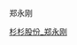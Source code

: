 郑永刚

[杉杉股份_郑永刚](https://mp.weixin.qq.com/s?__biz=MzIyMzEzMTU2OA==&mid=2649108519&idx=1&sn=4fcf7b1802f9a207b508ca2948b03181&chksm=f03072f8c747fbee9179e561dbef59c213ed460c25522ed1d69030ee12c02f5b9aeb56bb4205&mpshare=1&scene=1&srcid=1118je2V28dYi4lgNQCaJFkp&sharer_sharetime=1605874458151&sharer_shareid=fd4e089cccc9c87fc598f4e238b1687f&exportkey=AjMp%2B8M0sY%2FLwFj1bpH7WbM%3D&pass_ticket=hpc84L4mIXULUwzmtDzAgcV6lOH6%2FVVWcK1ZGW9F%2FYYNY5ps4OblQf9KqRj93t70&wx_header=0#rd)
